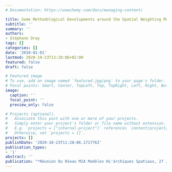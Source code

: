 ```yaml
---
# Documentation: https://wowchemy.com/docs/managing-content/

title: Some Methodological Developments around the Spatial Weighting Matrix in Ecology
subtitle: ''
summary: ''
authors:
- Stéphane Dray
tags: []
categories: []
date: '2010-01-01'
lastmod: 2020-10-23T13:28:06+02:00
featured: false
draft: false

# Featured image
# To use, add an image named `featured.jpg/png` to your page's folder.
# Focal points: Smart, Center, TopLeft, Top, TopRight, Left, Right, BottomLeft, Bottom, BottomRight.
image:
  caption: ''
  focal_point: ''
  preview_only: false

# Projects (optional).
#   Associate this post with one or more of your projects.
#   Simply enter your project's folder or file name without extension.
#   E.g. `projects = ["internal-project"]` references `content/project/deep-learning/index.md`.
#   Otherwise, set `projects = []`.
projects: []
publishDate: '2020-10-23T11:28:06.171776Z'
publication_types:
- '1'
abstract: ''
publication: "*Réunion Du Rśeau MIA Modèles Hi'árchiques Spatiaux, 27 January*"
---
```

